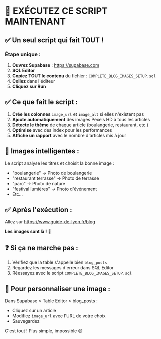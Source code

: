 # 🚨 EXÉCUTEZ CE SCRIPT MAINTENANT

## ✅ Un seul script qui fait TOUT !

### Étape unique :

1. **Ouvrez Supabase** : https://supabase.com
2. **SQL Editor**
3. **Copiez TOUT le contenu** du fichier : `COMPLETE_BLOG_IMAGES_SETUP.sql`
4. **Collez** dans l'éditeur
5. **Cliquez sur Run**

## ✅ Ce que fait le script :

1. **Crée les colonnes** `image_url` et `image_alt` si elles n'existent pas
2. **Ajoute automatiquement** des images Pexels HD à tous les articles
3. **Détecte le thème** de chaque article (boulangerie, restaurant, etc.)
4. **Optimise** avec des index pour les performances
5. **Affiche un rapport** avec le nombre d'articles mis à jour

## 🎨 Images intelligentes :

Le script analyse les titres et choisit la bonne image :
- "boulangerie" → Photo de boulangerie
- "restaurant terrasse" → Photo de terrasse
- "parc" → Photo de nature
- "festival lumières" → Photo d'événement
- Etc...

## ✅ Après l'exécution :

Allez sur https://www.guide-de-lyon.fr/blog

**Les images sont là !** 🎉

## ❓ Si ça ne marche pas :

1. Vérifiez que la table s'appelle bien `blog_posts`
2. Regardez les messages d'erreur dans SQL Editor
3. Réessayez avec le script `COMPLETE_BLOG_IMAGES_SETUP.sql`

## 📝 Pour personnaliser une image :

Dans Supabase > Table Editor > blog_posts :
- Cliquez sur un article
- Modifiez `image_url` avec l'URL de votre choix
- Sauvegardez

C'est tout ! Plus simple, impossible 😊